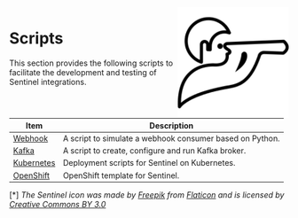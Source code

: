 <img src="./../pics/sentinel_small.png" align="right" height="200" width="200"/>

# Scripts

This section provides the following scripts to facilitate the development and testing of Sentinel integrations.

| Item | Description |
|---|---|
| [Webhook](./webhook/readme.md) | A script to simulate a webhook consumer based on Python. |
| [Kafka](./kafka/readme.md) | A script to create, configure and run Kafka broker.|
| [Kubernetes](./kube/readme.md) | Deployment scripts for Sentinel on Kubernetes. |
| [OpenShift](./openshift/readme.md) | OpenShift template for Sentinel. |

[*] _The Sentinel icon was made by [Freepik](https://www.freepik.com) from [Flaticon](https://www.flaticon.com) and is licensed by [Creative Commons BY 3.0](http://creativecommons.org/licenses/by/3.0)_
